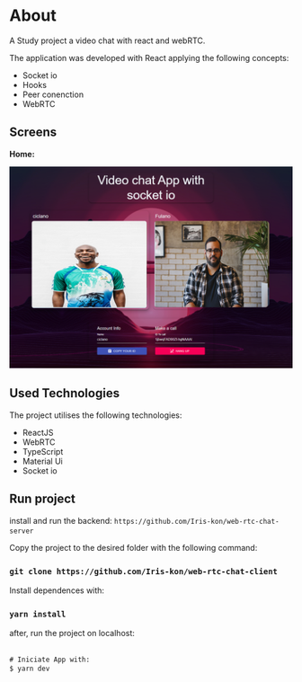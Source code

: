 # About

A Study project a video chat with react and webRTC.

The application was developed with React applying the following concepts:
<ul>
  <li>Socket io</li>
  <li>Hooks</li>
  <li>Peer conenction</li> 
  <li>WebRTC</li>
</ul>

## Screens

<b>Home:</b>

![nologin](https://github.com/Iris-kon/web-rtc-chat-client/blob/main/public/web-rtc-thumb.png?raw=true)

## Used Technologies
The project utilises the following technologies:
<ul>
  <li>ReactJS</li>
  <li>WebRTC</li>
  <li>TypeScript</li>
  <li>Material Ui</li>
  <li>Socket io</li>
</ul>

## Run project
install and run  the backend:  `https://github.com/Iris-kon/web-rtc-chat-server`

Copy the project to the desired folder with the following command:

### `git clone https://github.com/Iris-kon/web-rtc-chat-client`
Install dependences with:

### `yarn install`

after, run the project on localhost:

```

# Iniciate App with:
$ yarn dev
```

